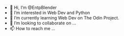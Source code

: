 - 👋 Hi, I’m @EntpBlender
- 👀 I’m interested in Web Dev and Python
- 🌱 I’m currently learning Web Dev on The Odin Project.
- 💞️ I’m looking to collaborate on ...
- 📫 How to reach me ...

<!---
EntpBlender/EntpBlender is a ✨ special ✨ repository because its `README.md` (this file) appears on your GitHub profile.
You can click the Preview link to take a look at your changes.
--->
